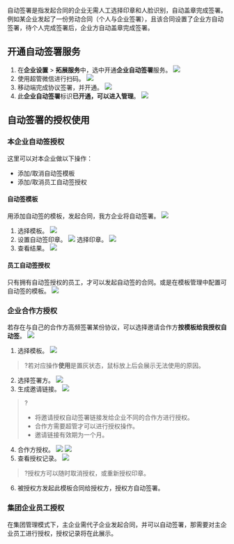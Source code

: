 自动签署是指发起合同的企业无需人工选择印章和人脸识别，自动盖章完成签署。例如某企业发起了一份劳动合同（个人与企业签署），且该合同设置了企业方自动签署，待个人完成签署后，企业方自动盖章完成签署。

## 开通自动签署服务
1. 在**企业设置** > **拓展服务**中，选中开通**企业自动签署**服务。
![](https://qcloudimg.tencent-cloud.cn/raw/ef2d7d23fd6abfeef74f86854f32b4ac.png)
2. 使用超管微信进行扫码。
![](https://qcloudimg.tencent-cloud.cn/raw/aebc3cabbc66e6fe95d29d2c81e3fe0e.png)
3. 移动端完成协议签署，并开通。
![](https://qcloudimg.tencent-cloud.cn/raw/345d067eb828add389290ead51dd955d.png)
4. 此**企业自动签署**标识**已开通，可以进入管理**。
![](https://qcloudimg.tencent-cloud.cn/raw/56ab0ed5d400bc182eb95292a0cad4ba.png)

## 自动签署的授权使用
### 本企业自动签授权
这里可以对本企业做以下操作：
- 添加/取消自动签模板
- 添加/取消员工自动签授权

#### 自动签模板
用添加自动签的模板，发起合同，我方企业将自动签署。
![](https://qcloudimg.tencent-cloud.cn/raw/e5bbc75757a9cc03e2db5320251503ec.png)
1. 选择模板。
![](https://qcloudimg.tencent-cloud.cn/raw/f609f68b8764a276f58e974ae9973b5f.png)
2. 设置自动签印章。
![](https://qcloudimg.tencent-cloud.cn/raw/8705a06d9dc21d2e25c92cebcaa64740.png)
选择印章。
![](https://qcloudimg.tencent-cloud.cn/raw/502efdf7dce9a80891c2d40ca74995b2.png)
3. 查看结果。
![](https://qcloudimg.tencent-cloud.cn/raw/674d0476348cc5f454b2ddc140e3992c.png)

#### 员工自动签授权
只有拥有自动签授权的员工，才可以发起自动签的合同。或是在模板管理中配置可自动签的模板。
![](https://qcloudimg.tencent-cloud.cn/raw/d1233374518f5b21749dfa60844596c9.png)


### 企业合作方授权
若存在与自己的合作方高频签署某份协议，可以选择邀请合作方**按模板给我授权自动签**。
![](https://qcloudimg.tencent-cloud.cn/raw/c6d5e9ae83400210b2d7f74dd54b7904.png)
1. 选择模板。
![](https://qcloudimg.tencent-cloud.cn/raw/8fe9d4de07dd8dcbae5a792a8d67b481.png)
>?若对应操作**使用**是置灰状态，鼠标放上后会展示无法使用的原因。
>
2. 选择签署方。
![](https://qcloudimg.tencent-cloud.cn/raw/8063eb0d2d239b3b3634372abfae36b2.png)
3. 生成邀请链接。
![](https://qcloudimg.tencent-cloud.cn/raw/cd74bdb044f3c7544fff964e3773bef2.png)
>?
>- 将邀请授权自动签署链接发给企业不同的合作方进行授权。
>- 合作方需要超管才可以进行授权操作。
>- 邀请链接有效期为一个月。
>
4. 合作方授权。
![](https://qcloudimg.tencent-cloud.cn/raw/eece3092775903af85365a0ba2b12d1e.png)
![](https://qcloudimg.tencent-cloud.cn/raw/7edfd50f470e302a92c4ac29db7781d6.png)
5. 查看授权记录。
![](https://qcloudimg.tencent-cloud.cn/raw/ef9e0189c6ceebb0cc2a90a4bddab3f6.png)
>?授权方可以随时取消授权，或重新授权印章。
>
6. 被授权方发起此模板合同给授权方，授权方自动签署。

### 集团企业员工授权
在集团管理模式下，主企业需代子企业发起合同，并可以自动签署，那需要对主企业员工进行授权，授权记录将在此展示。
